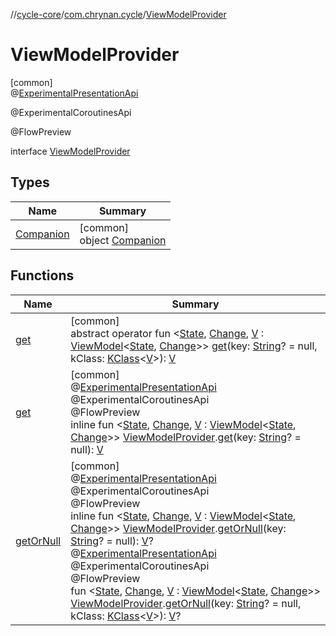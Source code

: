 //[cycle-core](../../../index.md)/[com.chrynan.cycle](../index.md)/[ViewModelProvider](index.md)

# ViewModelProvider

[common]\
@[ExperimentalPresentationApi](../-experimental-presentation-api/index.md)

@ExperimentalCoroutinesApi

@FlowPreview

interface [ViewModelProvider](index.md)

## Types

| Name | Summary |
|---|---|
| [Companion](-companion/index.md) | [common]<br>object [Companion](-companion/index.md) |

## Functions

| Name | Summary |
|---|---|
| [get](get.md) | [common]<br>abstract operator fun &lt;[State](get.md), [Change](get.md), [V](get.md) : [ViewModel](../-view-model/index.md)&lt;[State](get.md), [Change](get.md)&gt;&gt; [get](get.md)(key: [String](https://kotlinlang.org/api/latest/jvm/stdlib/kotlin/-string/index.html)? = null, kClass: [KClass](https://kotlinlang.org/api/latest/jvm/stdlib/kotlin.reflect/-k-class/index.html)&lt;[V](get.md)&gt;): [V](get.md) |
| [get](../get.md) | [common]<br>@[ExperimentalPresentationApi](../-experimental-presentation-api/index.md)<br>@ExperimentalCoroutinesApi<br>@FlowPreview<br>inline fun &lt;[State](../get.md), [Change](../get.md), [V](../get.md) : [ViewModel](../-view-model/index.md)&lt;[State](../get.md), [Change](../get.md)&gt;&gt; [ViewModelProvider](index.md).[get](../get.md)(key: [String](https://kotlinlang.org/api/latest/jvm/stdlib/kotlin/-string/index.html)? = null): [V](../get.md) |
| [getOrNull](../get-or-null.md) | [common]<br>@[ExperimentalPresentationApi](../-experimental-presentation-api/index.md)<br>@ExperimentalCoroutinesApi<br>@FlowPreview<br>inline fun &lt;[State](../get-or-null.md), [Change](../get-or-null.md), [V](../get-or-null.md) : [ViewModel](../-view-model/index.md)&lt;[State](../get-or-null.md), [Change](../get-or-null.md)&gt;&gt; [ViewModelProvider](index.md).[getOrNull](../get-or-null.md)(key: [String](https://kotlinlang.org/api/latest/jvm/stdlib/kotlin/-string/index.html)? = null): [V](../get-or-null.md)?<br>@[ExperimentalPresentationApi](../-experimental-presentation-api/index.md)<br>@ExperimentalCoroutinesApi<br>@FlowPreview<br>fun &lt;[State](../get-or-null.md), [Change](../get-or-null.md), [V](../get-or-null.md) : [ViewModel](../-view-model/index.md)&lt;[State](../get-or-null.md), [Change](../get-or-null.md)&gt;&gt; [ViewModelProvider](index.md).[getOrNull](../get-or-null.md)(key: [String](https://kotlinlang.org/api/latest/jvm/stdlib/kotlin/-string/index.html)? = null, kClass: [KClass](https://kotlinlang.org/api/latest/jvm/stdlib/kotlin.reflect/-k-class/index.html)&lt;[V](../get-or-null.md)&gt;): [V](../get-or-null.md)? |
